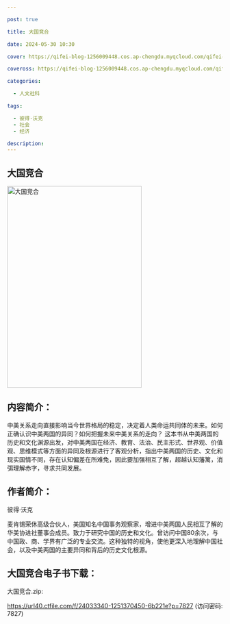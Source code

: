 ```yaml
---

post: true

title: 大国竞合

date: 2024-05-30 10:30

cover: https://qifei-blog-1256009448.cos.ap-chengdu.myqcloud.com/qifei-blog/s33864166.jpg

coveross: https://qifei-blog-1256009448.cos.ap-chengdu.myqcloud.com/qifei-blog/s33864166.jpg

categories:

  - 人文社科

tags:

  - 彼得·沃克
  - 社会
  - 经济

description:
---
```


## 大国竞合

<img alt="大国竞合" class="aligncenter loading" data-was-processed="true" decoding="async" fetchpriority="high" height="471" src="https://qifei-blog-1256009448.cos.ap-chengdu.myqcloud.com/qifei-blog/s33864166.jpg" style="cursor: zoom-in;" width="314"/>

## 内容简介：

中美关系走向直接影响当今世界格局的稳定，决定着人类命运共同体的未来。如何正确认识中美两国的异同？如何把握未来中美关系的走向？ 这本书从中美两国的历史和文化渊源出发，对中美两国在经济、教育、法治、民主形式、世界观、价值观、思维模式等方面的异同及根源进行了客观分析，指出中美两国的历史、文化和现实国情不同，存在认知偏差在所难免，因此要加强相互了解，超越认知藩篱，消弭理解赤字，寻求共同发展。

## 作者简介：

彼得·沃克

麦肯锡荣休高级合伙人，美国知名中国事务观察家，增进中美两国人民相互了解的华美协进社董事会成员。致力于研究中国的历史和文化。曾访问中国80余次，与中国政、商、学界有广泛的专业交流。这种独特的视角，使他更深入地理解中国社会，以及中美两国的主要异同和背后的历史文化根源。

## 大国竞合电子书下载：

大国竞合.zip: 

https://url40.ctfile.com/f/24033340-1251370450-6b221e?p=7827 (访问密码: 7827)
